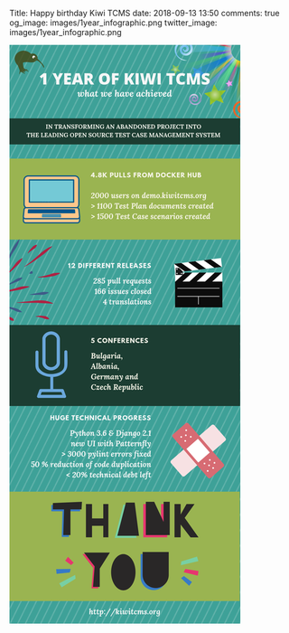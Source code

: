 Title: Happy birthday Kiwi TCMS
date: 2018-09-13 13:50
comments: true
og_image: images/1year_infographic.png
twitter_image: images/1year_infographic.png

![1 year infographic](/images/1year_infographic.png "1 year infographic")

